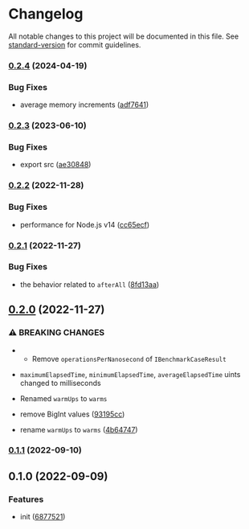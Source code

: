 # Changelog

All notable changes to this project will be documented in this file. See [standard-version](https://github.com/conventional-changelog/standard-version) for commit guidelines.

### [0.2.4](https://github.com/BlackGlory/extra-benchmark/compare/v0.2.3...v0.2.4) (2024-04-19)


### Bug Fixes

* average memory increments ([adf7641](https://github.com/BlackGlory/extra-benchmark/commit/adf7641fc043a63b3b968382ab5324402435dbe7))

### [0.2.3](https://github.com/BlackGlory/extra-benchmark/compare/v0.2.2...v0.2.3) (2023-06-10)


### Bug Fixes

* export src ([ae30848](https://github.com/BlackGlory/extra-benchmark/commit/ae308486f374b0c259a32cf0914b21671ffe1b66))

### [0.2.2](https://github.com/BlackGlory/extra-benchmark/compare/v0.2.1...v0.2.2) (2022-11-28)


### Bug Fixes

* performance for Node.js v14 ([cc65ecf](https://github.com/BlackGlory/extra-benchmark/commit/cc65ecf7047439f4b1c3ddd8d3a64ff33a69c0b9))

### [0.2.1](https://github.com/BlackGlory/extra-benchmark/compare/v0.2.0...v0.2.1) (2022-11-27)


### Bug Fixes

* the behavior related to `afterAll` ([8fd13aa](https://github.com/BlackGlory/extra-benchmark/commit/8fd13aa6d60e6fe5f176ae06d31e1198eef99a3f))

## [0.2.0](https://github.com/BlackGlory/extra-benchmark/compare/v0.1.1...v0.2.0) (2022-11-27)


### ⚠ BREAKING CHANGES

* - Remove `operationsPerNanosecond` of `IBenchmarkCaseResult`
- `maximumElapsedTime`, `minimumElapsedTime`, `averageElapsedTime` uints changed to milliseconds
* Renamed `warmUps` to `warms`

* remove BigInt values ([93195cc](https://github.com/BlackGlory/extra-benchmark/commit/93195cc4cbd9177c175238a65a118a8488be640d))
* rename `warmUps` to `warms` ([4b64747](https://github.com/BlackGlory/extra-benchmark/commit/4b64747a3ae229f18810b136feb6ac019d6ac411))

### [0.1.1](https://github.com/BlackGlory/extra-benchmark/compare/v0.1.0...v0.1.1) (2022-09-10)

## 0.1.0 (2022-09-09)


### Features

* init ([6877521](https://github.com/BlackGlory/extra-benchmark/commit/6877521f1af35288a76e49de589d3d10d8a32942))
